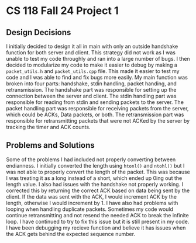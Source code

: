# CS 118 Fall 24 Project 1
## Design Decisions
I initially decided to design it all in main with only an outside handshake function for both server and client. 
This strategy did not work as I was unable to test my code throughly and ran into a large number of bugs.
I then decided to modularize my code to make it easier to debug by making a `packet_utils.h` and `packet_utils.cpp` file. 
This made it easier to test my code and I was able to find and fix bugs more easily. 
My main function was broken into four parts: handshake, stdin handling, packet handing, and retransmission. 
The handshake part was responsible for setting up the connection between the server and client.
The stdin handling part was responsible for reading from stdin and sending packets to the server.
The packet handling part was responsible for receiving packets from the server, which could be ACKs, Data packets, or both.
The retransmission part was responsible for retransmitting packets that were not ACKed by the server by tracking the timer and ACK counts. 

## Problems and Solutions
Some of the problems I had included not properly converting between endianness.
I initially converted the length using `htonl()` and `ntohl()` but I was not able to properly convert the length of the packet.
This was because I was treating it as a long instead of a short, which ended up 0ing out the length value.
I also had issues with the handshake not properly working.
I corrected this by returning the correct ACK based on data being sent by the client.
If the data was sent with the ACK, I would increment ACK by the length, otherwise I would increment by 1.
I have also had problems with looping when handling duplicate packets.
Sometimes my code would continue retransmitting and not resend the needed ACK to break the infinite loop.
I have continued to try to fix this issue but it is still present in my code.
I have been debugging my recieve function and believe it has issues when the ACK gets behind the expected sequence number.




